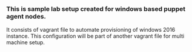 # 
### This is sample lab setup created for windows based puppet agent nodes.
It consists of vagrant file to automate provisioning of windows 2016 instance.
This configuration will be part of another vagrant file for multi machine setup.

